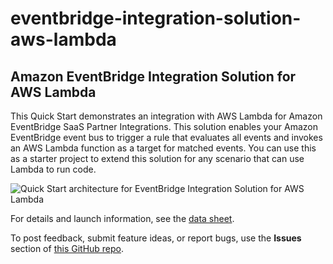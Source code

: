 # eventbridge-integration-solution-aws-lambda
## Amazon EventBridge Integration Solution for AWS Lambda

This Quick Start demonstrates an integration with AWS Lambda for Amazon EventBridge SaaS Partner Integrations. This solution enables your Amazon EventBridge event bus to trigger a rule that evaluates all events and invokes an AWS Lambda function as a target for matched events. You can use this as a starter project to extend this solution for any scenario that can use Lambda to run code.

![Quick Start architecture for EventBridge Integration Solution for AWS Lambda](https://github.com/aws-quickstart/eventbridge-integration-solution-aws-lambda/raw/master/images/arch-eventbridge-lambda.png)

For details and launch information, see the [data sheet](https://aws.amazon.com/quickstart/eventbridge/aws-lambda/).

To post feedback, submit feature ideas, or report bugs, use the **Issues** section of [this GitHub repo](https://github.com/aws-quickstart/eventbridge-integration-solution-aws-lambda).
